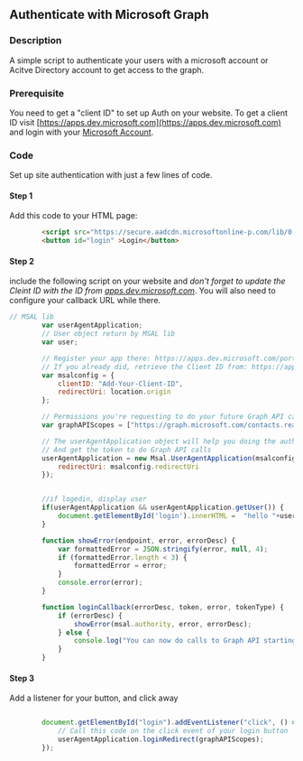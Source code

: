 <div id="headerDiv">

## Authenticate with Microsoft Graph 

</div>

<div id="contentContainer">
<div id="leftSide">
  
### Description
A simple script to authenticate your users with a microsoft account or Acitve Directory account to get access to the graph.

### Prerequisite
You need to get a "client ID" to set up Auth on your website. To get a client ID visit [https://apps.dev.microsoft.com](https://apps.dev.microsoft.com) and login with your [Microsoft Account](https://login.live.com/).


</div>

<div id="rightSide">

### Code

Set up site authentication with just a few lines of code.

#### Step 1

Add this code to your HTML page: 

<div class="codeBlockHeader">
  <copy-button codeurl="https://raw.githubusercontent.com/pwa-builder/pwabuilder-snippits/master/src/graphAuth/graphAuth.html">
  </copy-button>
</div>

<div class="codeBlock">
 
```html
        <script src="https://secure.aadcdn.microsoftonline-p.com/lib/0.2.3/js/msal.js"></script>
        <button id="login" >Login</button>
```

</div>

#### Step 2

include the following script on your website and *don't forget to update the Cleint ID with the ID from [apps.dev.microsoft.com](https://apps.dev.microsoft.com)*.  You will also need to configure your callback URL while there.

<div class="codeBlockHeader">
  
   <copy-button codeurl="https://raw.githubusercontent.com/pwa-builder/pwabuilder-snippits/master/src/graphAuth/graphAuth.js">
  </copy-button>
  
</div>

<div class="codeBlock">
  
```javascript
// MSAL lib
        var userAgentApplication;
        // User object return by MSAL lib
        var user;

        // Register your app there: https://apps.dev.microsoft.com/portal/register-app & add a web platform to get a Client ID
        // If you already did, retrieve the Client ID from: https://apps.dev.microsoft.com/#/appList
        var msalconfig = {
            clientID: "Add-Your-Client-ID",
            redirectUri: location.origin
        };

        // Permissions you're requesting to do your future Graph API calls
        var graphAPIScopes = ["https://graph.microsoft.com/contacts.read", "https://graph.microsoft.com/user.read", "https://graph.microsoft.com/sites.readwrite.all"];

        // The userAgentApplication object will help you doing the authentication job
        // And get the token to do Graph API calls
        userAgentApplication = new Msal.UserAgentApplication(msalconfig.clientID, null, loginCallback, {
            redirectUri: msalconfig.redirectUri
        });


        //if logedin, display user
        if(userAgentApplication && userAgentApplication.getUser()) {
            document.getElementById('login').innerHTML =  "hello "+userAgentApplication.getUser().name;
        }

        function showError(endpoint, error, errorDesc) {
            var formattedError = JSON.stringify(error, null, 4);
            if (formattedError.length < 3) {
                formattedError = error;
            }
            console.error(error);
        }

        function loginCallback(errorDesc, token, error, tokenType) {
            if (errorDesc) {
                showError(msal.authority, error, errorDesc);
            } else {
                console.log("You can now do calls to Graph API starting from here.");
            }
        }

```
</div>


#### Step 3

Add a listener for your button, and click away

<div class="codeBlockHeader">
  
   <copy-button codeurl="https://raw.githubusercontent.com/pwa-builder/pwabuilder-snippits/master/src/graphAuth/graphAuth.js">
  </copy-button>
  
  
</div>

<div class="codeBlock">
  
```javascript

        document.getElementById("login").addEventListener("click", () => {
            // Call this code on the click event of your login button
            userAgentApplication.loginRedirect(graphAPIScopes);   
        });

```

</div>

